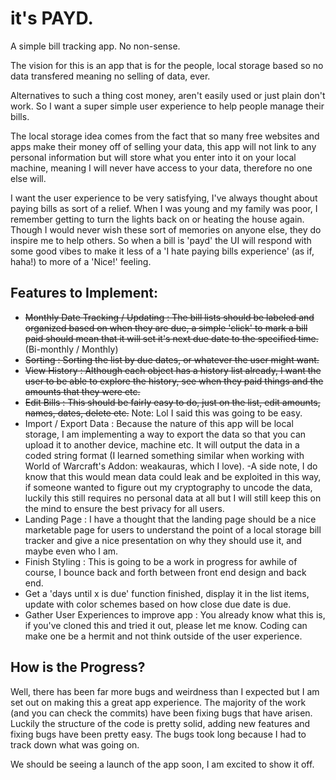 # it's **PAYD.**
A simple bill tracking app. No non-sense.

The vision for this is an app that is for the people, local storage based so no data transfered meaning no selling of data, ever.

Alternatives to such a thing cost money, aren't easily used or just plain don't work. So I want a super simple user experience to help people manage their bills.

The local storage idea comes from the fact that so many free websites and apps make their money off of selling your data, this app will not link to any personal information but will store what you enter into it on your local machine, meaning I will never have access to your data, therefore no one else will.

I want the user experience to be very satisfying, I've always thought about paying bills as sort of a relief. When I was young and my family was poor, I remember getting to turn the lights back on or heating the house again. Though I would never wish these sort of memories on anyone else, they do inspire me to help others. So when a bill is 'payd' the UI will respond with some good vibes to make it less of a 'I hate paying bills experience' (as if, haha!) to more of a 'Nice!' feeling.

## Features to Implement:
* ~~Monthly Date Tracking / Updating : The bill lists should be labeled and organized based on when they are due, a simple 'click' to mark a bill paid should mean that it will set it's next due date to the specified time.~~ (Bi-monthly / Monthly)
* ~~Sorting : Sorting the list by due dates, or whatever the user might want.~~
* ~~View History : Although each object has a history list already, I want the user to be able to explore the history, see when they paid things and the amounts that they were etc.~~
* ~~Edit Bills : This should be fairly easy to do, just on the list, edit amounts, names, dates, delete etc.~~ Note: Lol I said this was going to be easy.
* Import / Export Data : Because the nature of this app will be local storage, I am implementing a way to export the data so that you can upload it to another device, machine etc. It will output the data in a coded string format (I learned something similar when working with World of Warcraft's Addon: weakauras, which I love). -A side note, I do know that this would mean data could leak and be exploited in this way, if someone wanted to figure out my cryptography to uncode the data, luckily this still requires no personal data at all but I will still keep this on the mind to ensure the best privacy for all users.
* Landing Page : I have a thought that the landing page should be a nice marketable page for users to understand the point of a local storage bill tracker and give a nice presentation on why they should use it, and maybe even who I am.
* Finish Styling : This is going to be a work in progress for awhile of course, I bounce back and forth between front end design and back end.
* Get a 'days until x is due' function finished, display it in the list items, update with color schemes based on how close due date is due.
* Gather User Experiences to improve app : You already know what this is, if you've cloned this and tried it out, please let me know. Coding can make one be a hermit and not think outside of the user experience.

## How is the Progress?
Well, there has been far more bugs and weirdness than I expected but I am set out on making this a great app experience. The majority of the work (and you can check the commits) have been fixing bugs that have arisen. Luckily the structure of the code is pretty solid, adding new features and fixing bugs have been pretty easy. The bugs took long because I had to track down what was going on.

We should be seeing a launch of the app soon, I am excited to show it off.
